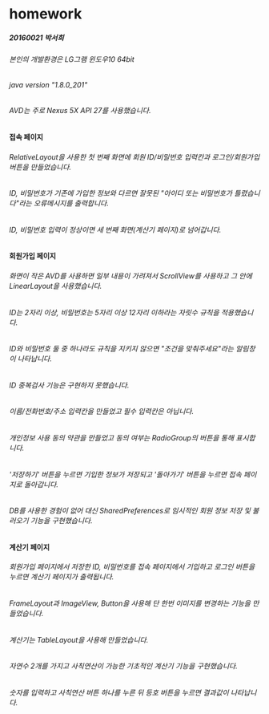 # homework
##### 20160021 박서희
###### 본인의 개발환경은 LG그램 윈도우10 64bit
###### java version "1.8.0_201"
###### AVD는 주로 Nexus 5X API 27를 사용했습니다.
#### 접속 페이지
###### RelativeLayout을 사용한 첫 번째 화면에 회원 ID/비밀번호 입력칸과 로그인/회원가입 버튼을 만들었습니다.
###### ID, 비밀번호가 기존에 가입한 정보와 다르면 잘못된 "아이디 또는 비밀번호가 틀렸습니다"라는 오류메시지를 출력합니다.
###### ID, 비밀번호 입력이 정상이면 세 번째 화면(계산기 페이지)로 넘어갑니다.
#### 회원가입 페이지
###### 화면이 작은 AVD를 사용하면 일부 내용이 가려져서 ScrollView를 사용하고 그 안에 LinearLayout을 사용했습니다.
###### ID는 2자리 이상, 비밀번호는 5자리 이상 12자리 이하라는 자릿수 규칙을 적용했습니다.
###### ID와 비밀번호 둘 중 하나라도 규칙을 지키지 않으면 "조건을 맞춰주세요"라는 알림창이 나타납니다.
###### ID 중복검사 기능은 구현하지 못했습니다.
###### 이름/전화번호/주소 입력칸을 만들었고 필수 입력칸은 아닙니다.
###### 개인정보 사용 동의 약관을 만들었고 동의 여부는 RadioGroup의 버튼을 통해 표시합니다.
###### '저장하기' 버튼을 누르면 기입한 정보가 저장되고 '돌아가기' 버튼을 누르면 접속 페이지로 돌아갑니다.
###### DB를 사용한 경험이 없어 대신 SharedPreferences로 임시적인 회원 정보 저장 및 불러오기 기능을 구현했습니다.
#### 계산기 페이지
###### 회원가입 페이지에서 저장한 ID, 비밀번호를 접속 페이지에서 기입하고 로그인 버튼을 누르면 계산기 페이지가 출력됩니다.
###### FrameLayout과 ImageView, Button을 사용해 단 한번 이미지를 변경하는 기능을 만들었습니다.
###### 계산기는 TableLayout을 사용해 만들었습니다.
###### 자연수 2개를 가지고 사칙연산이 가능한 기초적인 계산기 기능을 구현했습니다.
###### 숫자를 입력하고 사칙연산 버튼 하나를 누른 뒤 등호 버튼을 누르면 결과값이 나타납니다.
